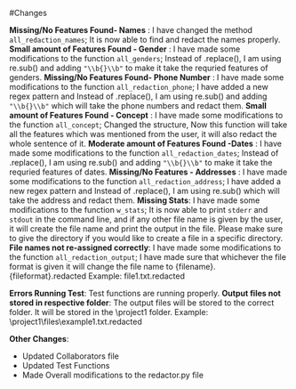 #Changes

__Missing/No Features Found- Names__ : I have changed the method  ```all_redaction_names```; It is now able to find and redact the names properly.
__Small amount of Features Found - Gender__ : I have made some modifications to the  function  ```all_genders```; Instead of .replace(), I am using re.sub() and adding ``` "\\b{}\\b" ``` to make it take the requried features of genders.
__Missing/No Features Found- Phone Number__ : I have made some modifications to the  function ```all_redaction_phone```; I have added a new regex pattern and Instead of .replace(), I am using re.sub() and adding ``` "\\b{}\\b" ``` which will take the phone numbers and redact them.
__Small amount of Features Found - Concept__ : I have made some modifications to the  function  ```all_concept```; Changed the structure, Now this function will take all the features which was mentioned from the user, it will also redact the whole sentence of it. 
__Moderate amount of Features Found -Dates__ : I have made some modifications to the  function  ```all_redaction_dates```; Instead of .replace(), I am using re.sub() and adding ``` "\\b{}\\b" ``` to make it take the requried features of dates.
__Missing/No Features - Addresses__ : I have made some modifications to the  function ```all_redaction_address```; I have added a new regex pattern and Instead of .replace(), I am using re.sub()  which will take the address and redact them.
__Missing Stats__: I have made some modifications to the  function  ```w_stats```; It is now able to print ```stderr``` and ```stdout``` in the command line, and if any other file name is given by the user, it will create the file name and print the output in the file. Please make sure to give the directory if you would like to create a file in a specific directory. 
__File names not re-assigned correctly__: I have made some modifications to the function ```all_redaction_output```; I have made sure that whichever the file format is given it will change the file name to {filename}.{fileformat}.redacted Example: file1.txt.redacted

__Errors Running Test__: Test functions are running properly. 
__Output files not stored in respective folder__: The output files will be stored to the correct folder. It will be stored in the \project1 folder. Example: \project1\files\example1.txt.redacted

__Other Changes__: 
- Updated Collaborators file
- Updated Test Functions 
- Made Overall modifications to the redactor.py file 